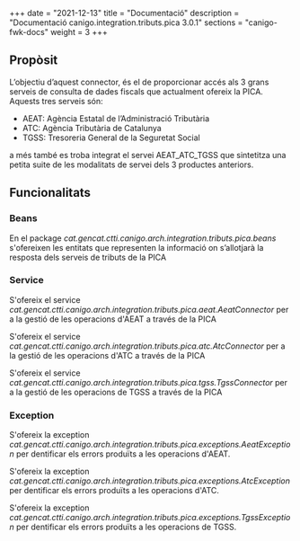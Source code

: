 +++
date        = "2021-12-13"
title       = "Documentació"
description = "Documentació canigo.integration.tributs.pica 3.0.1"
sections    = "canigo-fwk-docs"
weight      = 3
+++

## Propòsit

L’objectiu d’aquest connector, és el de proporcionar accés als 3 grans serveis de consulta de dades fiscals que actualment ofereix la PICA. Aquests tres serveis són:

* AEAT: Agència Estatal de l’Administració Tributària
* ATC: Agència Tributària de Catalunya
* TGSS: Tresoreria General de la Seguretat Social

a més també es troba integrat el servei AEAT_ATC_TGSS que sintetitza una petita suite de les modalitats de servei dels 3 productes anteriors.

## Funcionalitats

### Beans

En el package *cat.gencat.ctti.canigo.arch.integration.tributs.pica.beans* s'ofereixen les entitats que representen la informació on s’allotjarà la resposta dels serveis de tributs de la PICA

### Service

S'ofereix el service *cat.gencat.ctti.canigo.arch.integration.tributs.pica.aeat.AeatConnector* per a la gestió de les operacions d'AEAT a través de la PICA

S'ofereix el service *cat.gencat.ctti.canigo.arch.integration.tributs.pica.atc.AtcConnector* per a la gestió de les operacions d'ATC a través de la PICA

S'ofereix el service *cat.gencat.ctti.canigo.arch.integration.tributs.pica.tgss.TgssConnector* per a la gestió de les operacions de TGSS a través de la PICA

### Exception

S'ofereix la exception *cat.gencat.ctti.canigo.arch.integration.tributs.pica.exceptions.AeatException* per dentificar els errors produïts a les operacions d'AEAT.

S'ofereix la exception *cat.gencat.ctti.canigo.arch.integration.tributs.pica.exceptions.AtcException* per dentificar els errors produïts a les operacions d'ATC.

S'ofereix la exception *cat.gencat.ctti.canigo.arch.integration.tributs.pica.exceptions.TgssException* per dentificar els errors produïts a les operacions de TGSS.
